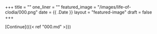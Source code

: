 +++
title = ""
one_liner = ""
featured_image = "/images/life-of-clodia/000.png"
date = {{ .Date }}
layout = "featured-image"
draft = false
+++

[Continue]({{< ref "000.md" >}})
